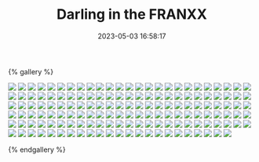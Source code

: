 ﻿---
title: Darling in the FRANXX
date: 2023-05-03 16:58:17
comments: false
---

{% gallery %}

![](https://wangjinglun.oss-cn-beijing.aliyuncs.com/images/Darling/100.jpg)
![](https://wangjinglun.oss-cn-beijing.aliyuncs.com/images/Darling/101.jpg)
![](https://wangjinglun.oss-cn-beijing.aliyuncs.com/images/Darling/102.jpg)
![](https://wangjinglun.oss-cn-beijing.aliyuncs.com/images/Darling/103.jpg)
![](https://wangjinglun.oss-cn-beijing.aliyuncs.com/images/Darling/104.jpg)
![](https://wangjinglun.oss-cn-beijing.aliyuncs.com/images/Darling/105.jpg)
![](https://wangjinglun.oss-cn-beijing.aliyuncs.com/images/Darling/106.jpg)
![](https://wangjinglun.oss-cn-beijing.aliyuncs.com/images/Darling/107.jpg)
![](https://wangjinglun.oss-cn-beijing.aliyuncs.com/images/Darling/108.jpg)
![](https://wangjinglun.oss-cn-beijing.aliyuncs.com/images/Darling/109.jpg)
![](https://wangjinglun.oss-cn-beijing.aliyuncs.com/images/Darling/110.jpg)
![](https://wangjinglun.oss-cn-beijing.aliyuncs.com/images/Darling/112.jpg)
![](https://wangjinglun.oss-cn-beijing.aliyuncs.com/images/Darling/113.jpg)
![](https://wangjinglun.oss-cn-beijing.aliyuncs.com/images/Darling/114.jpg)
![](https://wangjinglun.oss-cn-beijing.aliyuncs.com/images/Darling/115.jpg)
![](https://wangjinglun.oss-cn-beijing.aliyuncs.com/images/Darling/116.jpg)
![](https://wangjinglun.oss-cn-beijing.aliyuncs.com/images/Darling/117.jpg)
![](https://wangjinglun.oss-cn-beijing.aliyuncs.com/images/Darling/118.jpg)
![](https://wangjinglun.oss-cn-beijing.aliyuncs.com/images/Darling/119.jpg)
![](https://wangjinglun.oss-cn-beijing.aliyuncs.com/images/Darling/121.jpg)
![](https://wangjinglun.oss-cn-beijing.aliyuncs.com/images/Darling/122.jpg)
![](https://wangjinglun.oss-cn-beijing.aliyuncs.com/images/Darling/125.jpg)
![](https://wangjinglun.oss-cn-beijing.aliyuncs.com/images/Darling/126.jpg)
![](https://wangjinglun.oss-cn-beijing.aliyuncs.com/images/Darling/128.jpg)
![](https://wangjinglun.oss-cn-beijing.aliyuncs.com/images/Darling/129.jpg)
![](https://wangjinglun.oss-cn-beijing.aliyuncs.com/images/Darling/130.jpg)
![](https://wangjinglun.oss-cn-beijing.aliyuncs.com/images/Darling/131.jpg)
![](https://wangjinglun.oss-cn-beijing.aliyuncs.com/images/Darling/133.jpg)
![](https://wangjinglun.oss-cn-beijing.aliyuncs.com/images/Darling/134.jpg)
![](https://wangjinglun.oss-cn-beijing.aliyuncs.com/images/Darling/135.jpg)
![](https://wangjinglun.oss-cn-beijing.aliyuncs.com/images/Darling/138.jpg)
![](https://wangjinglun.oss-cn-beijing.aliyuncs.com/images/Darling/139.jpg)
![](https://wangjinglun.oss-cn-beijing.aliyuncs.com/images/Darling/141.jpg)
![](https://wangjinglun.oss-cn-beijing.aliyuncs.com/images/Darling/142.jpg)
![](https://wangjinglun.oss-cn-beijing.aliyuncs.com/images/Darling/143.jpg)
![](https://wangjinglun.oss-cn-beijing.aliyuncs.com/images/Darling/144.jpg)
![](https://wangjinglun.oss-cn-beijing.aliyuncs.com/images/Darling/145.jpg)
![](https://wangjinglun.oss-cn-beijing.aliyuncs.com/images/Darling/147.jpg)
![](https://wangjinglun.oss-cn-beijing.aliyuncs.com/images/Darling/148.jpg)
![](https://wangjinglun.oss-cn-beijing.aliyuncs.com/images/Darling/149.jpg)
![](https://wangjinglun.oss-cn-beijing.aliyuncs.com/images/Darling/150.jpg)
![](https://wangjinglun.oss-cn-beijing.aliyuncs.com/images/Darling/151.jpg)
![](https://wangjinglun.oss-cn-beijing.aliyuncs.com/images/Darling/152.jpg)
![](https://wangjinglun.oss-cn-beijing.aliyuncs.com/images/Darling/156.jpg)
![](https://wangjinglun.oss-cn-beijing.aliyuncs.com/images/Darling/157.jpg)
![](https://wangjinglun.oss-cn-beijing.aliyuncs.com/images/Darling/158.jpg)
![](https://wangjinglun.oss-cn-beijing.aliyuncs.com/images/Darling/159.jpg)
![](https://wangjinglun.oss-cn-beijing.aliyuncs.com/images/Darling/160.jpg)
![](https://wangjinglun.oss-cn-beijing.aliyuncs.com/images/Darling/161.jpg)
![](https://wangjinglun.oss-cn-beijing.aliyuncs.com/images/Darling/162.jpg)
![](https://wangjinglun.oss-cn-beijing.aliyuncs.com/images/Darling/163.jpg)
![](https://wangjinglun.oss-cn-beijing.aliyuncs.com/images/Darling/164.jpg)
![](https://wangjinglun.oss-cn-beijing.aliyuncs.com/images/Darling/165.jpg)
![](https://wangjinglun.oss-cn-beijing.aliyuncs.com/images/Darling/166.jpg)
![](https://wangjinglun.oss-cn-beijing.aliyuncs.com/images/Darling/167.jpg)
![](https://wangjinglun.oss-cn-beijing.aliyuncs.com/images/Darling/168.jpg)
![](https://wangjinglun.oss-cn-beijing.aliyuncs.com/images/Darling/169.jpg)
![](https://wangjinglun.oss-cn-beijing.aliyuncs.com/images/Darling/170.jpg)
![](https://wangjinglun.oss-cn-beijing.aliyuncs.com/images/Darling/171.jpg)
![](https://wangjinglun.oss-cn-beijing.aliyuncs.com/images/Darling/172.jpg)
![](https://wangjinglun.oss-cn-beijing.aliyuncs.com/images/Darling/173.jpg)
![](https://wangjinglun.oss-cn-beijing.aliyuncs.com/images/Darling/174.jpg)
![](https://wangjinglun.oss-cn-beijing.aliyuncs.com/images/Darling/175.jpg)
![](https://wangjinglun.oss-cn-beijing.aliyuncs.com/images/Darling/176.jpg)
![](https://wangjinglun.oss-cn-beijing.aliyuncs.com/images/Darling/177.jpg)
![](https://wangjinglun.oss-cn-beijing.aliyuncs.com/images/Darling/178.jpg)
![](https://wangjinglun.oss-cn-beijing.aliyuncs.com/images/Darling/179.jpg)
![](https://wangjinglun.oss-cn-beijing.aliyuncs.com/images/Darling/18.jpg)
![](https://wangjinglun.oss-cn-beijing.aliyuncs.com/images/Darling/180.jpg)
![](https://wangjinglun.oss-cn-beijing.aliyuncs.com/images/Darling/182.jpg)
![](https://wangjinglun.oss-cn-beijing.aliyuncs.com/images/Darling/183.jpg)
![](https://wangjinglun.oss-cn-beijing.aliyuncs.com/images/Darling/184.jpg)
![](https://wangjinglun.oss-cn-beijing.aliyuncs.com/images/Darling/185.jpg)
![](https://wangjinglun.oss-cn-beijing.aliyuncs.com/images/Darling/186.jpg)
![](https://wangjinglun.oss-cn-beijing.aliyuncs.com/images/Darling/187.jpg)
![](https://wangjinglun.oss-cn-beijing.aliyuncs.com/images/Darling/189.jpg)
![](https://wangjinglun.oss-cn-beijing.aliyuncs.com/images/Darling/19.jpg)
![](https://wangjinglun.oss-cn-beijing.aliyuncs.com/images/Darling/190.jpg)
![](https://wangjinglun.oss-cn-beijing.aliyuncs.com/images/Darling/191.jpg)
![](https://wangjinglun.oss-cn-beijing.aliyuncs.com/images/Darling/20.jpg)
![](https://wangjinglun.oss-cn-beijing.aliyuncs.com/images/Darling/21.jpg)
![](https://wangjinglun.oss-cn-beijing.aliyuncs.com/images/Darling/22.jpg)
![](https://wangjinglun.oss-cn-beijing.aliyuncs.com/images/Darling/23.jpg)
![](https://wangjinglun.oss-cn-beijing.aliyuncs.com/images/Darling/26.jpg)
![](https://wangjinglun.oss-cn-beijing.aliyuncs.com/images/Darling/27.jpg)
![](https://wangjinglun.oss-cn-beijing.aliyuncs.com/images/Darling/28.jpg)
![](https://wangjinglun.oss-cn-beijing.aliyuncs.com/images/Darling/30.jpg)
![](https://wangjinglun.oss-cn-beijing.aliyuncs.com/images/Darling/31.jpg)
![](https://wangjinglun.oss-cn-beijing.aliyuncs.com/images/Darling/32.jpg)
![](https://wangjinglun.oss-cn-beijing.aliyuncs.com/images/Darling/33.jpg)
![](https://wangjinglun.oss-cn-beijing.aliyuncs.com/images/Darling/34.jpg)
![](https://wangjinglun.oss-cn-beijing.aliyuncs.com/images/Darling/35.jpg)
![](https://wangjinglun.oss-cn-beijing.aliyuncs.com/images/Darling/36.jpg)
![](https://wangjinglun.oss-cn-beijing.aliyuncs.com/images/Darling/37.jpg)
![](https://wangjinglun.oss-cn-beijing.aliyuncs.com/images/Darling/40.jpg)
![](https://wangjinglun.oss-cn-beijing.aliyuncs.com/images/Darling/41.jpg)
![](https://wangjinglun.oss-cn-beijing.aliyuncs.com/images/Darling/43.jpg)
![](https://wangjinglun.oss-cn-beijing.aliyuncs.com/images/Darling/44.jpg)
![](https://wangjinglun.oss-cn-beijing.aliyuncs.com/images/Darling/45.jpg)
![](https://wangjinglun.oss-cn-beijing.aliyuncs.com/images/Darling/46.jpg)
![](https://wangjinglun.oss-cn-beijing.aliyuncs.com/images/Darling/47.jpg)
![](https://wangjinglun.oss-cn-beijing.aliyuncs.com/images/Darling/48.jpg)
![](https://wangjinglun.oss-cn-beijing.aliyuncs.com/images/Darling/49.jpg)
![](https://wangjinglun.oss-cn-beijing.aliyuncs.com/images/Darling/5.jpg)
![](https://wangjinglun.oss-cn-beijing.aliyuncs.com/images/Darling/51.jpg)
![](https://wangjinglun.oss-cn-beijing.aliyuncs.com/images/Darling/52.jpg)
![](https://wangjinglun.oss-cn-beijing.aliyuncs.com/images/Darling/53.jpg)
![](https://wangjinglun.oss-cn-beijing.aliyuncs.com/images/Darling/54.jpg)
![](https://wangjinglun.oss-cn-beijing.aliyuncs.com/images/Darling/55.jpg)
![](https://wangjinglun.oss-cn-beijing.aliyuncs.com/images/Darling/58.jpg)
![](https://wangjinglun.oss-cn-beijing.aliyuncs.com/images/Darling/59.jpg)
![](https://wangjinglun.oss-cn-beijing.aliyuncs.com/images/Darling/60.jpg)
![](https://wangjinglun.oss-cn-beijing.aliyuncs.com/images/Darling/61.jpg)
![](https://wangjinglun.oss-cn-beijing.aliyuncs.com/images/Darling/62.jpg)
![](https://wangjinglun.oss-cn-beijing.aliyuncs.com/images/Darling/65.jpg)
![](https://wangjinglun.oss-cn-beijing.aliyuncs.com/images/Darling/66.jpg)
![](https://wangjinglun.oss-cn-beijing.aliyuncs.com/images/Darling/67.jpg)
![](https://wangjinglun.oss-cn-beijing.aliyuncs.com/images/Darling/68.jpg)
![](https://wangjinglun.oss-cn-beijing.aliyuncs.com/images/Darling/69.jpg)
![](https://wangjinglun.oss-cn-beijing.aliyuncs.com/images/Darling/70.jpg)
![](https://wangjinglun.oss-cn-beijing.aliyuncs.com/images/Darling/71.jpg)
![](https://wangjinglun.oss-cn-beijing.aliyuncs.com/images/Darling/72.jpg)
![](https://wangjinglun.oss-cn-beijing.aliyuncs.com/images/Darling/73.jpg)
![](https://wangjinglun.oss-cn-beijing.aliyuncs.com/images/Darling/74.jpg)
![](https://wangjinglun.oss-cn-beijing.aliyuncs.com/images/Darling/76.jpg)
![](https://wangjinglun.oss-cn-beijing.aliyuncs.com/images/Darling/77.jpg)
![](https://wangjinglun.oss-cn-beijing.aliyuncs.com/images/Darling/78.jpg)
![](https://wangjinglun.oss-cn-beijing.aliyuncs.com/images/Darling/79.jpg)
![](https://wangjinglun.oss-cn-beijing.aliyuncs.com/images/Darling/80.jpg)
![](https://wangjinglun.oss-cn-beijing.aliyuncs.com/images/Darling/81.jpg)
![](https://wangjinglun.oss-cn-beijing.aliyuncs.com/images/Darling/82.jpg)
![](https://wangjinglun.oss-cn-beijing.aliyuncs.com/images/Darling/83.jpg)
![](https://wangjinglun.oss-cn-beijing.aliyuncs.com/images/Darling/84.jpg)
![](https://wangjinglun.oss-cn-beijing.aliyuncs.com/images/Darling/85.jpg)
![](https://wangjinglun.oss-cn-beijing.aliyuncs.com/images/Darling/86.jpg)
![](https://wangjinglun.oss-cn-beijing.aliyuncs.com/images/Darling/87.jpg)
![](https://wangjinglun.oss-cn-beijing.aliyuncs.com/images/Darling/88.jpg)
![](https://wangjinglun.oss-cn-beijing.aliyuncs.com/images/Darling/89.jpg)
![](https://wangjinglun.oss-cn-beijing.aliyuncs.com/images/Darling/90.jpg)
![](https://wangjinglun.oss-cn-beijing.aliyuncs.com/images/Darling/91.jpg)
![](https://wangjinglun.oss-cn-beijing.aliyuncs.com/images/Darling/92.jpg)
![](https://wangjinglun.oss-cn-beijing.aliyuncs.com/images/Darling/93.jpg)
![](https://wangjinglun.oss-cn-beijing.aliyuncs.com/images/Darling/94.jpg)
![](https://wangjinglun.oss-cn-beijing.aliyuncs.com/images/Darling/95.jpg)
![](https://wangjinglun.oss-cn-beijing.aliyuncs.com/images/Darling/96.jpg)
![](https://wangjinglun.oss-cn-beijing.aliyuncs.com/images/Darling/97.jpg)
![](https://wangjinglun.oss-cn-beijing.aliyuncs.com/images/Darling/98.jpg)
![](https://wangjinglun.oss-cn-beijing.aliyuncs.com/images/Darling/99.jpg)

{% endgallery %}
